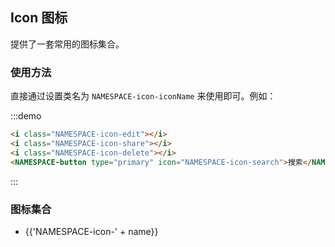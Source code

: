 ## Icon 图标

提供了一套常用的图标集合。

### 使用方法

直接通过设置类名为 `NAMESPACE-icon-iconName` 来使用即可。例如：

:::demo
```html
<i class="NAMESPACE-icon-edit"></i>
<i class="NAMESPACE-icon-share"></i>
<i class="NAMESPACE-icon-delete"></i>
<NAMESPACE-button type="primary" icon="NAMESPACE-icon-search">搜索</NAMESPACE-button>

```
:::

### 图标集合

<ul class="icon-list">
  <li v-for="name in $icon" :key="name">
    <span>
      <i :class="'NAMESPACE-icon-' + name"></i>
      <span class="icon-name">{{'NAMESPACE-icon-' + name}}</span>
    </span>
  </li>
</ul>
